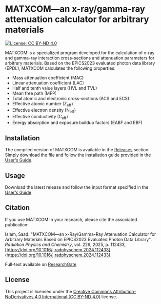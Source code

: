 # MATXCOM—an x-ray/gamma-ray attenuation calculator for arbitrary materials

[![License: CC BY-ND 4.0](https://img.shields.io/badge/License-CC%20BY--ND%204.0-lightgrey.svg)](https://creativecommons.org/licenses/by-nd/4.0/)

MATXCOM is a specialized program developed for the calculation of x-ray and gamma-ray interaction cross-sections and attenuation parameters for arbitrary materials. Based on the EPICS2023 evaluated photon data library (EPDL), MATXCOM calculates the following properties:
- Mass attenuation coefficient (MAC)
- Linear attenuation coefficient (LAC)
- Half and tenth value layers (HVL and TVL)
- Mean free path (MFP)
- Total atomic and electronic cross-sections (ACS and ECS)
- Effective atomic number (Z<sub>eff</sub>)
- Effective electron density (N<sub>eff</sub>)
- Effective conductivity (C<sub>eff</sub>)
- Energy absorption and exposure buildup factors (EABF and EBF)

## Installation
The compiled version of MATXCOM is available in the [Releases](https://github.com/saad589/matxcom/releases) section. Simply download the file and follow the installation guide provided in the [User's Guide](https://saad589.github.io/matxcom/).

## Usage
Download the latest release and follow the input format specified in the [User's Guide](https://saad589.github.io/matxcom/).

## Citation
If you use MATXCOM in your research, please cite the associated publication:

Islam, Saad. "MATXCOM—an x-Ray/Gamma-Ray Attenuation Calculator for Arbitrary Materials Based on EPICS2023 Evaluated Photon Data Library". *Radiation Physics and Chemistry*, vol. 229, 2025, p. 112433, [https://doi.org/10.1016/j.radphyschem.2024.112433](https://doi.org/10.1016/j.radphyschem.2024.112433).

Full-text available on [ResearchGate](https://www.researchgate.net/publication/386224289_MATXCOM-an_x-raygamma-ray_attenuation_calculator_for_arbitrary_materials_based_on_EPICS2023_evaluated_photon_data_library). 


## License
This project is licensed under the [Creative Commons Attribution-NoDerivatives 4.0 International (CC BY-ND 4.0)](https://creativecommons.org/licenses/by-nd/4.0/) license.
